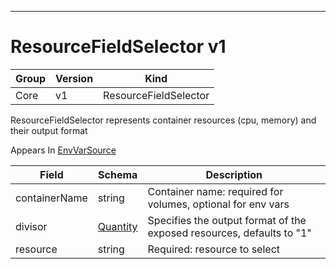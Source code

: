 

-----------
# ResourceFieldSelector v1



Group        | Version     | Kind
------------ | ---------- | -----------
Core | v1 | ResourceFieldSelector







ResourceFieldSelector represents container resources (cpu, memory) and their output format

<aside class="notice">
Appears In <a href="#envvarsource-v1">EnvVarSource</a> </aside>

Field        | Schema     | Description
------------ | ---------- | -----------
containerName | string | Container name: required for volumes, optional for env vars
divisor | [Quantity](#quantity-resource) | Specifies the output format of the exposed resources, defaults to "1"
resource | string | Required: resource to select






